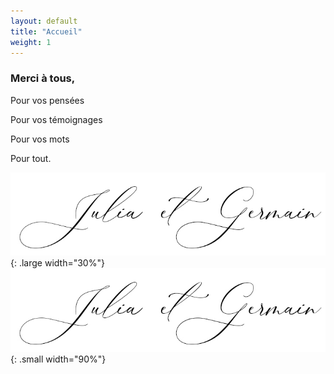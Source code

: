 ```yaml
---
layout: default
title: "Accueil"
weight: 1
---
```


### Merci à tous,

Pour vos pensées

Pour vos témoignages

Pour vos mots

Pour tout.

![signature](/assets/Signature.jpg){: .large width="30%"}
![signature](/assets/Signature.jpg){: .small width="90%"}
